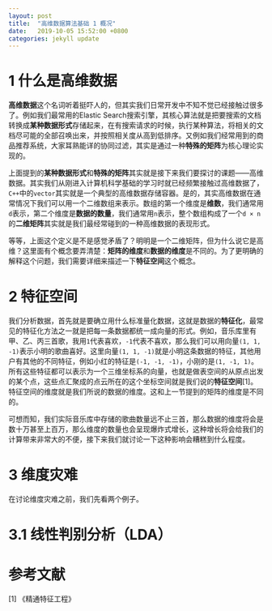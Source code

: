 ```yaml
---
layout: post
title:  "高维数据算法基础 1 概况"
date:   2019-10-05 15:52:00 +0800
categories: jekyll update
---
```


# 1 什么是高维数据
**高维数据**这个名词听着挺吓人的，但其实我们日常开发中不知不觉已经接触过很多了。例如我们最常用的Elastic Search搜索引擎，其核心算法就是把要搜索的文档转换成**某种数据形式**存储起来，在有搜索请求的时候，执行某种算法，将相关的文档尽可能的全部召唤出来，并按照相关度从高到低排序。又例如我们经常用到的商品推荐系统，大家耳熟能详的协同过滤，其实是通过一种**特殊的矩阵**为核心理论实现的。

上面提到的**某种数据形式**和**特殊的矩阵**其实就是接下来我们要探讨的课题——高维数据。其实我们从刚进入计算机科学基础的学习时就已经频繁接触过高维数据了，`C++`中的`vector`其实就是一个典型的高维数据存储容器。是的，其实高维数据在通常情况下我们可以用一个二维数组来表示。数组的第一个维度是**维数**，我们通常用`d`表示，第二个维度是**数据的数量**，我们通常用`n`表示，整个数组构成了一个`d × n`的**二维矩阵**其实就是我们最经常碰到的一种高维数据的表现形式。

等等，上面这个定义是不是感觉矛盾了？明明是一个二维矩阵，但为什么说它是高维？这里面有个概念要弄清楚：**矩阵的维度**和**数据的维度**是不同的。为了更明确的解释这个问题，我们需要详细来描述一下**特征空间**这个概念。

# 2 特征空间
我们分析数据，首先就是要确立用什么标准量化数据，这就是数据的**特征化**，最常见的特征化方法之一就是把每一条数据都统一成向量的形式。例如，音乐库里有甲、乙、丙三首歌，我用`1`代表喜欢，`-1`代表不喜欢，那么我们可以用向量`(1, 1, -1)`表示小明的歌曲喜好。这里向量`(1, 1, -1)`就是小明这条数据的特征，其他用户有其他的不同特征，例如小红的特征是`(-1, -1, -1)`，小刚的是`(1, -1, 1)`。所有这些特征都可以表示为一个三维坐标系的向量，也就是做表空间的从原点出发的某个点，这些点汇聚成的点云所在的这个坐标空间就是我们说的**特征空间**[1]。特征空间的维度就是我们所说的数据的维度。这和上一节提到的矩阵的维度是不同的。

可想而知，我们实际音乐库中存储的歌曲数量远不止三首，那么数据的维度将会是数十万甚至上百万，那么维度的数量也会呈现爆炸式增长，这种增长将会给我们的计算带来非常大的不便，接下来我们就讨论一下这种影响会糟糕到什么程度。

# 3 维度灾难
在讨论维度灾难之前，我们先看两个例子。
# 3.1 线性判别分析（LDA）


# 参考文献
[1] 《精通特征工程》

